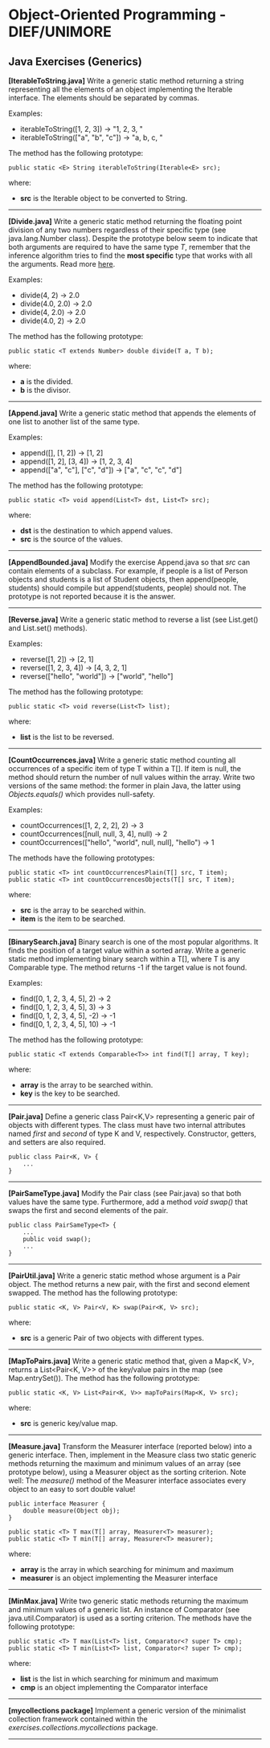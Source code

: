 # Object-Oriented Programming - DIEF/UNIMORE

## Java Exercises (Generics)

**[IterableToString.java]** Write a generic static method returning a string representing all the elements of an object
implementing the Iterable<E> interface. The elements should be separated by commas.

Examples:

* iterableToString([1, 2, 3]) → "1, 2, 3, "
* iterableToString(["a", "b", "c"]) → "a, b, c, "

The method has the following prototype:

```
public static <E> String iterableToString(Iterable<E> src);
```

where:

* **src** is the Iterable object to be converted to String.

---

**[Divide.java]** Write a generic static method returning the floating point division of any two numbers regardless of their specific type (see java.lang.Number class). Despite the prototype below seem to indicate that both arguments are required to have the same type *T*, remember that the inference algorithm tries to find the **most specific** type that works with all the arguments. Read more [here](https://docs.oracle.com/javase/tutorial/java/generics/genTypeInference.html).

Examples:

* divide(4, 2) → 2.0
* divide(4.0, 2.0) → 2.0
* divide(4, 2.0) → 2.0
* divide(4.0, 2) → 2.0

The method has the following prototype:

```
public static <T extends Number> double divide(T a, T b);
```

where:

* **a** is the divided.
* **b** is the divisor.

---

**[Append.java]** Write a generic static method that appends the elements of one list to another list of the same type.

Examples:

* append([], [1, 2]) → [1, 2]
* append([1, 2], [3, 4]) → [1, 2, 3, 4]
* append(["a", "c"], ["c", "d"]) → ["a", "c", "c", "d"]

The method has the following prototype:

```
public static <T> void append(List<T> dst, List<T> src);
```

where:

* **dst** is the destination to which append values.
* **src** is the source of the values.

---

**[AppendBounded.java]** Modify the exercise Append.java so that *src* can contain elements of a subclass. For
example, if people is a list of Person objects and students is a list of Student objects, then append(people, students)
should compile but append(students, people) should not. The prototype is not reported because it is the answer.

---

**[Reverse.java]** Write a generic static method to reverse a list (see List.get() and List.set() methods).

Examples:

* reverse([1, 2]) → [2, 1]
* reverse([1, 2, 3, 4]) → [4, 3, 2, 1]
* reverse(["hello", "world"]) → ["world", "hello"]

The method has the following prototype:

```
public static <T> void reverse(List<T> list);
```

where:

* **list** is the list to be reversed.

---

**[CountOccurrences.java]** Write a generic static method counting all occurrences of a specific item of type T within a T[]. If item is null, the method should return the number of null values within the array. Write two versions of the same method: the former in plain Java, the latter using *Objects.equals()* which provides null-safety.

Examples:

* countOccurrences([1, 2, 2, 2], 2) → 3
* countOccurrences([null, null, 3, 4], null) → 2
* countOccurrences(["hello", "world", null, null], "hello") → 1

The methods have the following prototypes:

```
public static <T> int countOccurrencesPlain(T[] src, T item);
public static <T> int countOccurrencesObjects(T[] src, T item);
```

where:

* **src** is the array to be searched within.
* **item** is the item to be searched.

---

**[BinarySearch.java]**  Binary search is one of the most popular algorithms. It finds the position of a target value within a sorted array. Write a generic static method implementing binary search within a T[], where T is any Comparable type. The method returns -1 if the target value is not found.

Examples:

* find([0, 1, 2, 3, 4, 5], 2) → 2
* find([0, 1, 2, 3, 4, 5], 3) → 3
* find([0, 1, 2, 3, 4, 5], -2) → -1
* find([0, 1, 2, 3, 4, 5], 10) → -1

The method has the following prototype:

```
public static <T extends Comparable<T>> int find(T[] array, T key);
```

where:

* **array** is the array to be searched within.
* **key** is the key to be searched.

---

**[Pair.java]** Define a generic class Pair<K,V> representing a generic pair of objects with different types. The class must have two internal attributes named *first* and *second* of type K and V, respectively. Constructor, getters, and setters are also required.

```
public class Pair<K, V> {
    ...
}
```

---

**[PairSameType.java]** Modify the Pair class (see Pair.java) so that both values have the same type. Furthermore, add a method *void swap()* that swaps the first and second elements of the pair. 


```
public class PairSameType<T> {
    ...
    public void swap();
    ...
}
```

---

**[PairUtil.java]** Write a generic static method whose argument is a Pair object. The method returns a new pair,
with the first and second element swapped. The method has the following prototype:

```
public static <K, V> Pair<V, K> swap(Pair<K, V> src);
```

where:

* **src** is a generic Pair of two objects with different types.

---

**[MapToPairs.java]** Write a generic static method that, given a Map<K, V>, returns a List<Pair<K, V>> of the key/value pairs in the map (see Map.entrySet()). The method has the following prototype:

```
public static <K, V> List<Pair<K, V>> mapToPairs(Map<K, V> src);
```

where:

* **src** is generic key/value map.

---

**[Measure.java]** Transform the Measurer interface (reported below) into a generic interface. Then, implement in the Measure class two static generic methods returning the maximum and minimum values of an array (see prototype below), using a Measurer object as the sorting criterion. Note well: The *measure()* method of the Measurer interface associates every object to an easy to sort double value!

```
public interface Measurer {
    double measure(Object obj);
}
```

```
public static <T> T max(T[] array, Measurer<T> measurer);
public static <T> T min(T[] array, Measurer<T> measurer);
```

where:

* **array** is the array in which searching for minimum and maximum
* **measurer** is an object implementing the Measurer<T> interface

---

**[MinMax.java]** Write two generic static methods returning the maximum and minimum values of a generic list. An
instance of Comparator (see java.util.Comparator<T>) is used as a sorting criterion. The methods have the following
prototype:

```
public static <T> T max(List<T> list, Comparator<? super T> cmp);
public static <T> T min(List<T> list, Comparator<? super T> cmp);
```

where:

* **list** is the list in which searching for minimum and maximum
* **cmp** is an object implementing the Comparator interface

---

**[mycollections package]** Implement a generic version of the minimalist collection framework contained within the
*exercises.collections.mycollections* package.

---

